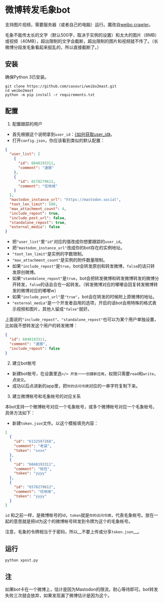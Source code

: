 # 微博转发毛象bot

支持图片视频，需要服务器（或者自己的电脑）运行。魔改自[weibo crawler](https://github.com/dataabc/weibo-crawler)。

毛象不能传太长的文字（默认500字，取决于实例的设置）和太大的图片（8MB）或视频（40MB），超出限制的文字会截断，超出限制的图片和视频就不传了。（长微博分段发毛象看起来挺乱的，所以直接截断了。）

## 安装

确保Python 3已安装。

```shell
git clone https://github.com/casouri/weibo2mast.git
cd weibo2mast
python -m pip install -r requirements.txt
```

## 配置

1. 配置跟踪的用户
- 首先根据这个说明拿到`user_id`：[《如何获取user_id》](https://github.com/dataabc/weibo-crawler#如何获取user_id)。
- 打开`config.json`，你应该看到类似的默认配置：
```json
{
  "user_list": [
    {
      "id": 6048193311,
      "comment": "速报"
    },
    {
      "id": 6578279612,
      "comment": "任地域"
    }
  ],
  "mastodon_instance_url": "https://mastodon.social",
  "toot_len_limit": 500,
  "max_attachment_count": 4,
  "include_repost": true,
  "include_post_url": false,
  "standalone_repost": true,
  "external_media": false
}
```
- 把`"user_list"`里`"id"`对应的值改成你想要跟踪的`user_id`。
- 把`"mastodon_instance_url"`改成你的bot存在的实例地址。
- `"toot_len_limit"`是实例的字数限制。
- `"max_attachment_count"`是实例的附件数量限制。
- 如果`"include_repost"`是`true`，bot会转发原创和转发微博，`false`的话只转发原创微博。
- 如果`"standalone_repost"`是`true`，bot会把转发微博和转发微博转发的微博分开转发，`false`的话会合在一起转发。（转发微博对应的嘟嘟会回复转发微博转发的微博对应的嘟嘟w）
- 如果`"include_post_url"`是`"true"`，bot会在转发的时候附上原微博的地址。
- `"external_media"`是一个开发者自用的选项，开启的话bot会用特殊的格式表示视频和图片，其他人留成`"false"`就好。

上面说的`"include_repost"`、`"standalone_repost"`也可以为某个用户单独设置，比如我不想转发这个用户的转发微博：

```json
{
  "id": 6048193311,
  "comment": "速报",
  "include_repost": false
}
```

2. 建立bot帐号
- 新建bot帐号，在设置里选`</> 开发`——`创建新应用`，权限只需要`read`和`write`，点`提交`。
- 成功以后点进新的app里，把`你的访问令牌`对应的一串字符复制下来。

3. 建立微博帐号和毛象帐号的对应关系

本bot支持一个微博帐号对应一个毛象帐号，或多个微博帐号对应一个毛象帐号。具体方法如下：
- 新建`token.json`文件。以这个模板填充内容：
```json
[
  {
    "id": "6132597268",
    "comment": "老袋",
    "token": "xxxx"
  },
  {
    "id": "6048193311",
    "comment": "知任",
    "token": "yyyy"
  },
  {
    "id": "6578279612",
    "comment": "任地域",
    "token": "yyyy"
  }
]
```

`id` 和之前一样，是微博帐号的id，`token`就是`你的访问令牌`，代表毛象帐号。放在一起的意思就是把id为这个的微博帐号转发到令牌为这个的毛象帐号。

注意，毛象的令牌相当于于密码，所以__不要上传或分享`token.json`__。

## 运行

```shell
python xpost.py
```

## 注

如果bot卡在一个微博上，估计是因为Mastodon的限流，耐心等待即可。bot转发失败三次就会放弃，如果发现漏了微博估计是因为这个。
